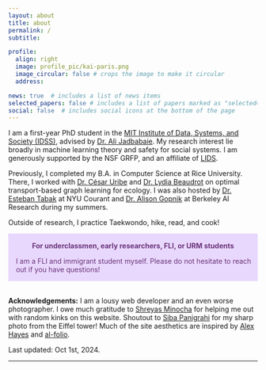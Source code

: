 ```yaml
---
layout: about
title: about
permalink: /
subtitle: 

profile:
  align: right
  image: profile_pic/kai-paris.png
  image_circular: false # crops the image to make it circular
  address:

news: true  # includes a list of news items
selected_papers: false # includes a list of papers marked as "selected={true}"
social: false  # includes social icons at the bottom of the page
---
```


I am a first-year PhD student in the [MIT Institute of Data, Systems, and Society (IDSS)](https://idss.mit.edu/), advised by [Dr. Ali Jadbabaie](https://jadbabaie.mit.edu/). My research interest lie broadly in machine learning theory and safety for social systems. I am generously supported by the NSF GRFP, and an affiliate of [LIDS](https://lids.mit.edu/). 

Previously, I completed my B.A. in Computer Science at Rice University. There, I worked with [Dr. C&eacute;sar Uribe](https://cauribe.rice.edu/) and [Dr. Lydia Beaudrot](https://lydiabeaudrot.weebly.com/) on optimal transport-based graph learning for ecology. I was also hosted by [Dr. Esteban Tabak](https://cims.nyu.edu/~tabak/) at NYU Courant and [Dr. Alison Gopnik](https://www.gopniklab.berkeley.edu/) at Berkeley AI Research during my summers.

Outside of research, I practice Taekwondo, hike, read, and cook! 


<div class="warning" style='padding:0.1em'>
<span>
<p style='margin-top:1em; text-align:center'>
<b>For underclassmen, early researchers, FLI, or URM students</b></p>
<p style='margin-left:1em;'>
I am a FLI and immigrant student myself. Please do not hesitate to reach out if you have questions! <br/>
</p>
<p style='margin-bottom:1em; margin-right:1em; text-align:right; font-family:Georgia'>
</p></span>
</div>

<br />

**Acknowledgements:** I am a lousy web developer and an even worse photographer. I owe much gratitude to [Shreyas Minocha](https://shreyasminocha.me/) for helping me out with random kinks on this website. Shoutout to [Siba Panigrahi](https://sibasmarak.github.io/) for my sharp photo from the Eiffel tower! Much of the site aesthetics are inspired by [Alex Hayes](https://www.alexpghayes.com/) and [al-folio](https://github.com/alshedivat/al-folio). 

Last updated: Oct 1st, 2024.


---

<style>
  .warning {
    background-color: #E9D8FD;
    color: #69337A;
  }

  [data-theme="dark"] .warning {
    background-color: #69337A;
    color: #E9D8FD;
  }
</style>
